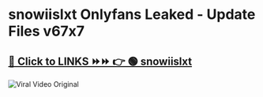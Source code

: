 
 # snowiislxt Onlyfans Leaked - Update Files v67x7

## <h2><a href="https://clipsfans.com/snowiislxt&ref=git">🔗 Click to LINKS ⏩⏩ 👉 🟢 snowiislxt </a></h2>

<a href="https://clipsfans.com/snowiislxt&ref=git" rel="nofollow" data-target="animated-image.originalLink"><img src="https://i.ibb.co.com/xMMVF88/686577567.gif" alt="Viral Video Original" style="max-width: 100%; display: inline-block;" data-target="animated-image.originalImage"></a>

